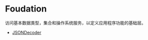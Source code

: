 # Foudation
访问基本数据类型，集合和操作系统服务，以定义应用程序功能的基础层。

- [JSONDecoder](https://github.com/ChinaWxq/iOS-Tutorial/tree/master/Foudation/JSONDecoder)